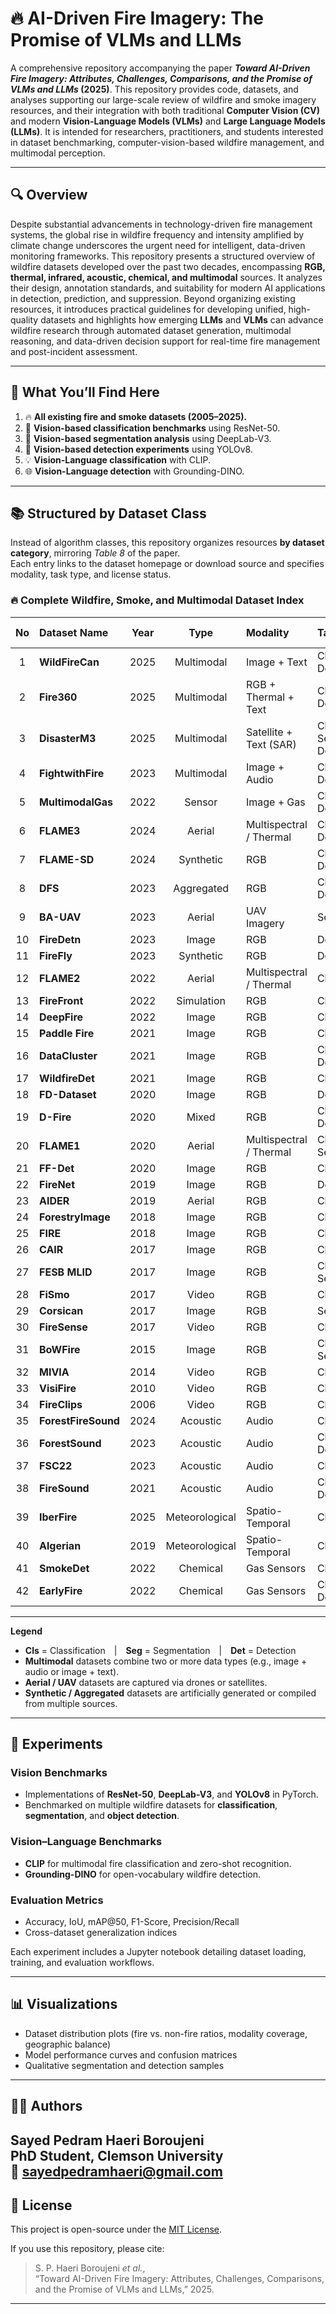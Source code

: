 # 🔥 AI-Driven Fire Imagery: The Promise of VLMs and LLMs

A comprehensive repository accompanying the paper **_Toward AI-Driven Fire Imagery: Attributes, Challenges, Comparisons, and the Promise of VLMs and LLMs_ (2025)**. This repository provides code, datasets, and analyses supporting our large-scale review of wildfire and smoke imagery resources, and their integration with both traditional **Computer Vision (CV)** and modern **Vision-Language Models (VLMs)** and **Large Language Models (LLMs)**. It is intended for researchers, practitioners, and students interested in dataset benchmarking, computer-vision-based wildfire management, and multimodal perception.

---

## 🔍 Overview  

Despite substantial advancements in technology-driven fire management systems, the global rise in wildfire frequency and intensity amplified by climate change underscores the urgent need for intelligent, data-driven monitoring frameworks. This repository presents a structured overview of wildfire datasets developed over the past two decades, encompassing **RGB, thermal, infrared, acoustic, chemical, and multimodal** sources. It analyzes their design, annotation standards, and suitability for modern AI applications in detection, prediction, and suppression. Beyond organizing existing resources, it introduces practical guidelines for developing unified, high-quality datasets and highlights how emerging **LLMs** and **VLMs** can advance wildfire research through automated dataset generation, multimodal reasoning, and data-driven decision support for real-time fire management and post-incident assessment.



---

## 📌 What You’ll Find Here  

1. 🔥 **All existing fire and smoke datasets (2005–2025).**  
2. 🧠 **Vision-based classification benchmarks** using ResNet-50.  
3. 🧩 **Vision-based segmentation analysis** using DeepLab-V3.  
4. 🎯 **Vision-based detection experiments** using YOLOv8.  
5. 💡 **Vision-Language classification** with CLIP.  
6. 🌐 **Vision-Language detection** with Grounding-DINO.  


---

## 📚 Structured by Dataset Class  

Instead of algorithm classes, this repository organizes resources **by dataset category**, mirroring *Table 8* of the paper.  
Each entry links to the dataset homepage or download source and specifies modality, task type, and license status.  

### 🔥 Complete Wildfire, Smoke, and Multimodal Dataset Index

| No | Dataset Name | Year | Type | Modality | Tasks | Download Link |
|:--:|:--------------|:----:|:----:|:----------|:------|:--------------|
| 1 | **WildFireCan** | 2025 | Multimodal | Image + Text | Cls / Det | [Download](https://github.com/Multimodal-Social-Media-Data-Analysis/WildfireCanMMD-Multimedia-Classification-on-user-generated-content-During-Wildfires-in-Canada) |
| 2 | **Fire360** | 2025 | Multimodal | RGB + Thermal + Text | Cls / Det | [Download](https://uofi.app.box.com/v/fire360dataset) |
| 3 | **DisasterM3** | 2025 | Multimodal | Satellite + Text (SAR) | Cls / Seg / Det | [Download](https://data.mendeley.com/datasets/zkwgkjkjn9/2) |
| 4 | **FightwithFire** | 2023 | Multimodal | Image + Audio | Cls / Det | N/A |
| 5 | **MultimodalGas** | 2022 | Sensor | Image + Gas | Cls / Det | [Download](https://data.mendeley.com/datasets/zkwgkjkjn9/2) |
| 6 | **FLAME3** | 2024 | Aerial | Multispectral / Thermal | Cls / Det | [Download](https://www.kaggle.com/datasets/brycehopkins/flame-3-computer-vision-subset-sycan-marsh) |
| 7 | **FLAME-SD** | 2024 | Synthetic | RGB | Cls / Det | [Download](https://github.com/AIS-Clemson/FLAME_SD) |
| 8 | **DFS** | 2023 | Aggregated | RGB | Cls / Det | [Download](https://github.com/siyuanwu/DFS-FIRE-SMOKE-Dataset?tab=readme-ov-file) |
| 9 | **BA-UAV** | 2023 | Aerial | UAV Imagery | Seg | [Download](https://github.com/ipleiria-ciic/ees-datalab) |
| 10 | **FireDetn** | 2023 | Image | RGB | Det | [Download](https://github.com/SuperXxts/FireDetn) |
| 11 | **FireFly** | 2023 | Synthetic | RGB | Det | [Download](https://github.com/ERGOWHO/Firefly2.0) |
| 12 | **FLAME2** | 2022 | Aerial | Multispectral / Thermal | Cls | [Download](https://ieee-dataport.org/open-access/flame-2-fire-detection-and-modeling-aerial-multi-spectral-image-dataset) |
| 13 | **FireFront** | 2022 | Simulation | RGB | Cls | N/A |
| 14 | **DeepFire** | 2022 | Image | RGB | Cls | [Download](https://www.kaggle.com/datasets/alik05/forest-fire-dataset) |
| 15 | **Paddle Fire** | 2021 | Image | RGB | Cls | [Download](https://aistudio.baidu.com/datasetdetail/107770) |
| 16 | **DataCluster** | 2021 | Image | RGB | Cls / Det | [Download](https://www.kaggle.com/datasets/dataclusterlabs/fire-and-smoke-dataset) |
| 17 | **WildfireDet** | 2021 | Image | RGB | Cls | [Download](https://www.kaggle.com/datasets/brsdincer/wildfire-detection-image-data) |
| 18 | **FD-Dataset** | 2020 | Image | RGB | Det | N/A |
| 19 | **D-Fire** | 2020 | Mixed | RGB | Cls / Det | [Download](https://github.com/gaiasd/DFireDataset) |
| 20 | **FLAME1** | 2020 | Aerial | Multispectral / Thermal | Cls / Seg | [Download](https://ieee-dataport.org/open-access/flame-dataset-aerial-imagery-pile-burn-detection-using-drones-uavs) |
| 21 | **FF-Det** | 2020 | Image | RGB | Cls | [Download](https://data.mendeley.com/datasets/gjmr63rz2r/1) |
| 22 | **FireNet** | 2019 | Image | RGB | Det | [Download](https://github.com/OlafenwaMoses/FireNet) |
| 23 | **AIDER** | 2019 | Aerial | RGB | Cls | [Download](https://github.com/ckyrkou/AIDER) |
| 24 | **ForestryImage** | 2018 | Image | RGB | Cls | [Download](https://www.forestryimages.org/browse/subthumb.cfm?sub=740) |
| 25 | **FIRE** | 2018 | Image | RGB | Cls | [Download](https://www.kaggle.com/datasets/phylake1337/fire-dataset) |
| 26 | **CAIR** | 2017 | Image | RGB | Cls | [Download](https://github.com/cair/Fire-Detection-Image-Dataset) |
| 27 | **FESB MLID** | 2017 | Image | RGB | Cls / Seg | [Download](http://wildfire.fesb.hr/) |
| 28 | **FiSmo** | 2017 | Video | RGB | Cls | [Download](https://github.com/mtcazzolato/dsw2017) |
| 29 | **Corsican** | 2017 | Image | RGB | Seg | [Download](https://cfdb.univ-corse.fr/index.php) |
| 30 | **FireSense** | 2017 | Video | RGB | Cls | [Download](https://zenodo.org/records/836749) |
| 31 | **BoWFire** | 2015 | Image | RGB | Cls / Seg | [Download](https://bitbucket.org/gbdi/bowfire-dataset/downloads/) |
| 32 | **MIVIA** | 2014 | Video | RGB | Cls | [Download](https://mivia.unisa.it/datasets/video-analysis-datasets/fire-detection-dataset/) |
| 33 | **VisiFire** | 2010 | Video | RGB | Cls | [Download](http://signal.ee.bilkent.edu.tr/VisiFire/) |
| 34 | **FireClips** | 2006 | Video | RGB | Cls | [Download](http://signal.ee.bilkent.edu.tr/VisiFire/Demo/FireClips/) |
| 35 | **ForestFireSound** | 2024 | Acoustic | Audio | Cls | N/A |
| 36 | **ForestSound** | 2023 | Acoustic | Audio | Cls / Det | N/A |
| 37 | **FSC22** | 2023 | Acoustic | Audio | Cls | [Download](https://ieee-dataport.org/documents/fsc22-dataset) |
| 38 | **FireSound** | 2021 | Acoustic | Audio | Cls / Det | [Download](https://www.kaggle.com/datasets/forestprotection/forest-wild-fire-sound-dataset) |
| 39 | **IberFire** | 2025 | Meteorological | Spatio-Temporal | Cls | [Download](https://zenodo.org/records/1522588) |
| 40 | **Algerian** | 2019 | Meteorological | Spatio-Temporal | Cls | [Download](https://archive.ics.uci.edu/dataset/547/algerian+forest+fires+dataset) |
| 41 | **SmokeDet** | 2022 | Chemical | Gas Sensors | Cls | [Download](https://www.kaggle.com/datasets/deepcontractor/smoke-detection-dataset) |
| 42 | **EarlyFire** | 2022 | Chemical | Gas Sensors | Cls / Det | [Download](https://data.mendeley.com/datasets/f3mjnbm9b3/1) |

---

**Legend**  
- **Cls** = Classification | **Seg** = Segmentation | **Det** = Detection  
- **Multimodal** datasets combine two or more data types (e.g., image + audio or image + text).  
- **Aerial / UAV** datasets are captured via drones or satellites.  
- **Synthetic / Aggregated** datasets are artificially generated or compiled from multiple sources.  



---

## 🧪 Experiments  

### Vision Benchmarks  
- Implementations of **ResNet-50**, **DeepLab-V3**, and **YOLOv8** in PyTorch.  
- Benchmarked on multiple wildfire datasets for **classification**, **segmentation**, and **object detection**.  

### Vision–Language Benchmarks  
- **CLIP** for multimodal fire classification and zero-shot recognition.  
- **Grounding-DINO** for open-vocabulary wildfire detection.  

### Evaluation Metrics  
- Accuracy, IoU, mAP@50, F1-Score, Precision/Recall  
- Cross-dataset generalization indices  

Each experiment includes a Jupyter notebook detailing dataset loading, training, and evaluation workflows.

---

## 📊 Visualizations  

- Dataset distribution plots (fire vs. non-fire ratios, modality coverage, geographic balance)  
- Model performance curves and confusion matrices  
- Qualitative segmentation and detection samples  

---

## 🧑‍💻 Authors  

**Sayed Pedram Haeri Boroujeni**  
PhD Student, Clemson University  
📧 [sayedpedramhaeri@gmail.com](mailto:sayedpedramhaeri@gmail.com)  
---

## 📄 License  

This project is open-source under the [MIT License](LICENSE).  

If you use this repository, please cite:  

> S. P. Haeri Boroujeni *et al.*,  
> “Toward AI-Driven Fire Imagery: Attributes, Challenges, Comparisons, and the Promise of VLMs and LLMs,” 2025.  

---

